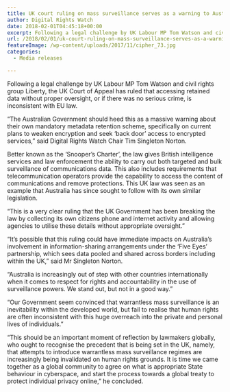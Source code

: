 ```yaml
---
title: UK court ruling on mass surveillance serves as a warning to Australian operations, warns digital rights advocates.
author: Digital Rights Watch
date: 2018-02-01T04:45:18+00:00
excerpt: Following a legal challenge by UK Labour MP Tom Watson and civil rights group Liberty, the UK Court of Appeal has ruled that accessing retained data without proper oversight, or if there was no serious crime, is inconsistent with EU law.
url: /2018/02/01/uk-court-ruling-on-mass-surveillance-serves-as-a-warning-to-australian-operations-warns-digital-rights-advocates/
featureImage: /wp-content/uploads/2017/11/cipher_73.jpg
categories:
  - Media releases

---
```

Following a legal challenge by UK Labour MP Tom Watson and civil rights group Liberty, the UK Court of Appeal has ruled that accessing retained data without proper oversight, or if there was no serious crime, is inconsistent with EU law.

“The Australian Government should heed this as a massive warning about their own mandatory metadata retention scheme, specifically on current plans to weaken encryption and seek ‘back door’ access to encrypted services,” said Digital Rights Watch Chair Tim Singleton Norton.

Better known as the ‘Snooper’s Charter’, the law gives British intelligence services and law enforcement the ability to carry out both targeted and bulk surveillance of communications data. This also includes requirements that telecommunication operators provide the capability to access the content of communications and remove protections. This UK law was seen as an example that Australia has since sought to follow with its own similar legislation.

“This is a very clear ruling that the UK Government has been breaking the law by collecting its own citizens phone and internet activity and allowing agencies to utilise these details without appropriate oversight.”

“It’s possible that this ruling could have immediate impacts on Australia’s involvement in information-sharing arrangements under the ‘Five Eyes’ partnership, which sees data pooled and shared across borders including within the UK,” said Mr Singleton Norton.

“Australia is increasingly out of step with other countries internationally when it comes to respect for rights and accountability in the use of surveillance powers. We stand out, but not in a good way.”

“Our Government seem convinced that warrantless mass surveillance is an inevitability within the developed world, but fail to realise that human rights are often inconsistent with this huge overreach into the private and personal lives of individuals.”

“This should be an important moment of reflection by lawmakers globally, who ought to recognise the precedent that is being set in the UK, namely, that attempts to introduce warrantless mass surveillance regimes are increasingly being invalidated on human rights grounds. It is time we came together as a global community to agree on what is appropriate State behaviour in cyberspace, and start the process towards a global treaty to protect individual privacy online,” he concluded.
